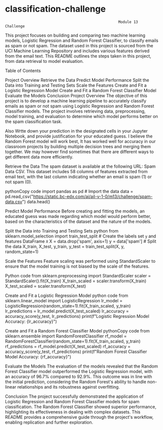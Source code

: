# classification-challenge
                                                        Module 13 Challenge

 This project focuses on building and comparing two machine learning models, Logistic Regression and Random Forest Classifier, to classify emails as spam or not spam. The dataset used in this project is sourced from the UCI Machine Learning Repository and includes various features derived from the email text. This README outlines the steps taken in this project, from data retrieval to model evaluation.

Table of Contents

Project Overview
Retrieve the Data
Predict Model Performance
Split the Data into Training and Testing Sets
Scale the Features
Create and Fit a Logistic Regression Model
Create and Fit a Random Forest Classifier Model
Evaluate the Models
Conclusion
Project Overview
The objective of this project is to develop a machine learning pipeline to accurately classify emails as spam or not spam using Logistic Regression and Random Forest Classifier models. The project involves retrieving data, preprocessing, model training, and evaluation to determine which model performs better on the spam classification task. 

Also Wrtte down your prediction in the designated cells in your Jupyter Notebook, and provide justification for your educated guess. 
I believe the Random Forest model will work best, It has worked well for accuracy in our classroom projects by building multiple decision trees and merging them together. We may however find sometimes that there are different ways to get different data more efficiently.

Retrieve the Data
The spam dataset is available at the following URL: Spam Data CSV. This dataset includes 58 columns of features extracted from email text, with the last column indicating whether an email is spam (1) or not spam (0).

pythonCopy code
import pandas as pd # Import the data data = pd.read_csv("https://static.bc-edx.com/ai/ail-v-1-0/m13/challenge/spam-data.csv") data.head() 

Predict Model Performance
Before creating and fitting the models, an educated guess was made regarding which model would perform better, based on the characteristics of the dataset and the nature of the models.

Split the Data into Training and Testing Sets
python
from sklearn.model_selection import train_test_split # Create the labels set `y` and features DataFrame `X` X = data.drop('spam', axis=1) y = data['spam'] # Split the data X_train, X_test, y_train, y_test = train_test_split(X, y, random_state=1) 

Scale the Features
Feature scaling was performed using StandardScaler to ensure that the model training is not biased by the scale of the features.

Python code
from sklearn.preprocessing import StandardScaler scaler = StandardScaler().fit(X_train) X_train_scaled = scaler.transform(X_train) X_test_scaled = scaler.transform(X_test) 

Create and Fit a Logistic Regression Model
python code
from sklearn.linear_model import LogisticRegression lr_model = LogisticRegression(random_state=1).fit(X_train_scaled, y_train) lr_predictions = lr_model.predict(X_test_scaled) lr_accuracy = accuracy_score(y_test, lr_predictions) print(f"Logistic Regression Model Accuracy: {lr_accuracy}")
 
Create and Fit a Random Forest Classifier Model
pythonCopy code
from sklearn.ensemble import RandomForestClassifier rf_model = RandomForestClassifier(random_state=1).fit(X_train_scaled, y_train) rf_predictions = rf_model.predict(X_test_scaled) rf_accuracy = accuracy_score(y_test, rf_predictions) print(f"Random Forest Classifier Model Accuracy: {rf_accuracy}") 

Evaluate the Models
The evaluation of the models revealed that the Random Forest Classifier model outperformed the Logistic Regression model, with an accuracy of 96.7% compared to 92.9%. This outcome was in line with the initial prediction, considering the Random Forest's ability to handle non-linear relationships and its robustness against overfitting.

Conclusion
The project successfully demonstrated the application of Logistic Regression and Random Forest Classifier models for spam classification. The Random Forest Classifier showed superior performance, highlighting its effectiveness in dealing with complex datasets. This README provides a comprehensive guide through the project's workflow, enabling replication and further exploration.




